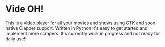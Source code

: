 # Vide OH!

This is a video player for all your movies and shows using GTK and soon native Clapper support. Written in Python it's easy to get started and implement more scrapers. It's currently work in progress and not ready for daily use!!